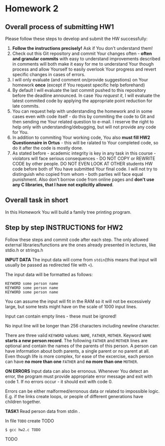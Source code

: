 # Homework 2

## Overall process of submitting HW1
Please follow these steps to develop and submit the HW successfully:
1) **Follow the instructions precisely!** Ask if You don't understand them!
2) Check out this Git repository and commit Your changes often - **often and granular commits** with easy to understand improvements described in comments will both make it easy for me to understand Your though process and allow Yourself to easily overlook Your progress and revert specific changes in cases of errors.
3) I will only evaluate (and comment on/provide suggestions) on Your homework **once** (except if You request specific help beforehand)
4) By default I will evaluate the last commit pushed to this repository before the deadline announced. In case *You request it*, I will evaluate the latest commited code by applying the appropriate point reduction for late commits.
5) You can request help with understanding the homework and in some cases even with code itself - do this by commiting the code to Git and then sending me Your related question to e-mail. I reserve the right to help only with understanding/debugging, but will not provide any code for You.
6) In addition to commiting Your working code, You also **must fill HW2 Questionnaire in Ortus** - this will be ralated to Your completed code, so do it after the code is mostly done.
7) As stated before - academic integrity is key in any task in this course - violators will face serious consequences - DO NOT COPY or REWRITE CODE by other people. DO NOT EVEN LOOK AT OTHER students HW code before both of You have submitted Your final code. I will not try to distinguish who copied from whom - both parties will face equal punishment. Also don't borrow code from online pages and **don't use any C libraries, that I have not explicitly allowed**.

## Overall task in short
In this Homework You will build a family tree printing program.

## Step by step INSTRUCTIONS for HW2
Follow these steps and commit code after each step. The only allowed external libraries/functions are the ones already presented in lectures, like stdio.h or strings.h

**INPUT DATA** The input data will come from `stdin`(this means that input will usually be passed as redirected file with `<`).

The input data will be formatted as follows:

    KEYWORD some person name
    KEYWORD some person name
    KEYWORD some person name

You can assume the input will fit in the RAM so it will not be excessively large, but some tests might have on the scale of 1000 input lines.

Input can contain empty lines - these must be ignored!

No input line will be longer than 256 characters including newline character.

There are three valid `KEYWORD` values: `NAME`, `FATHER`, `MOTHER`. Keyword `NAME` **starts a new person record**. The following `FATHER` and `MOTHER` lines are optional and contain the names of the parents of this person. A person can have information about both parents, a single parent or no parent at all. Even though life is more complex, for ease of the excercise, each person can have **no more than one** `FATHER` and **no more than one** `MOTHER`. 

**ON ERRORS**
Input data can also be erronous. Whenever You detect an error, the program must provide appropriate error message and exit with code 1. If no errors occur - it should exit with code 0.

Errors can be either malformed/erronous data or related to impossible logic. E.g. if the links create loops, or people of different generations have children together.


**TASK1** Read person data from stdin .

In file `TODO` create TODO

    $ gcc hw2.c TODO
    
TODO
